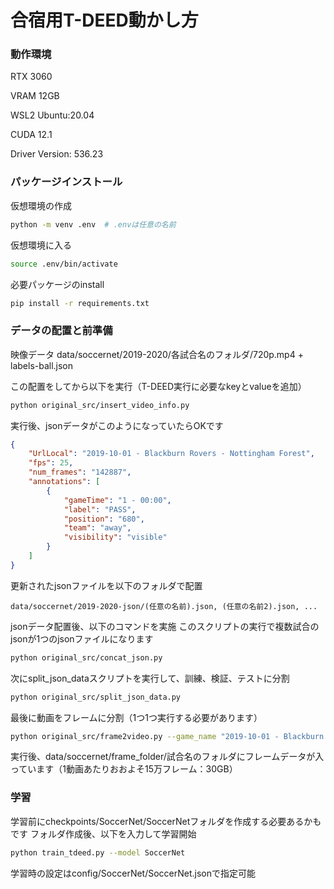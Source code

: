 # 合宿用T-DEED動かし方

### 動作環境
RTX 3060

VRAM 12GB

WSL2 Ubuntu:20.04

CUDA 12.1

Driver Version: 536.23

### パッケージインストール

仮想環境の作成
```bash
python -m venv .env  # .envは任意の名前
```

仮想環境に入る
```bash
source .env/bin/activate
```

必要パッケージのinstall
```bash
pip install -r requirements.txt
```

### データの配置と前準備
映像データ
data/soccernet/2019-2020/各試合名のフォルダ/720p.mp4 + labels-ball.json

この配置をしてから以下を実行（T-DEED実行に必要なkeyとvalueを追加）
```bash
python original_src/insert_video_info.py
```
実行後、jsonデータがこのようになっていたらOKです
```json
{
    "UrlLocal": "2019-10-01 - Blackburn Rovers - Nottingham Forest",
    "fps": 25,
    "num_frames": "142887",
    "annotations": [
        {
            "gameTime": "1 - 00:00",
            "label": "PASS",
            "position": "680",
            "team": "away",
            "visibility": "visible"
        }
    ]
}
```
更新されたjsonファイルを以下のフォルダで配置

```
data/soccernet/2019-2020-json/(任意の名前).json, (任意の名前2).json, ...
```

jsonデータ配置後、以下のコマンドを実施
このスクリプトの実行で複数試合のjsonが1つのjsonファイルになります
```bash
python original_src/concat_json.py
```
次にsplit_json_dataスクリプトを実行して、訓練、検証、テストに分割

```bash
python original_src/split_json_data.py
```

最後に動画をフレームに分割（1つ1つ実行する必要があります）

```bash
python original_src/frame2video.py --game_name "2019-10-01 - Blackburn Rovers - Nottingham Forest"
```

実行後、data/soccernet/frame_folder/試合名のフォルダにフレームデータが入っています（1動画あたりおおよそ15万フレーム：30GB）


### 学習

学習前にcheckpoints/SoccerNet/SoccerNetフォルダを作成する必要あるかもです
フォルダ作成後、以下を入力して学習開始
```bash
python train_tdeed.py --model SoccerNet
```

学習時の設定はconfig/SoccerNet/SoccerNet.jsonで指定可能



